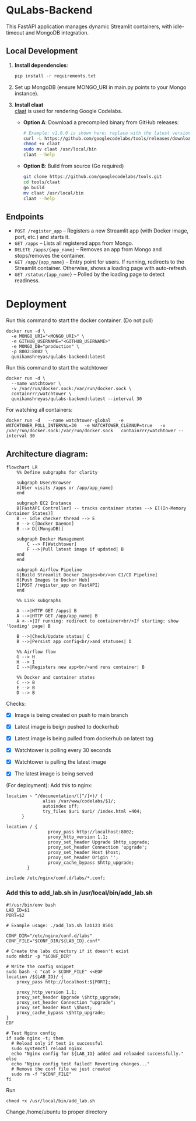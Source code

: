 # QuLabs-Backend

This FastAPI application manages dynamic Streamlit containers, with idle-timeout and MongoDB integration.

## Local Development

1. **Install dependencies**:
   ```bash
   pip install -r requirements.txt
   ```

2. Set up MongoDB (ensure MONGO_URI in main.py points to your Mongo instance).


3. **Install claat**  
   [claat](https://github.com/googlecodelabs/tools) is used for rendering Google Codelabs.  
   - **Option A**: Download a precompiled binary from GitHub releases:  
     ```bash
     # Example: v1.0.0 is shown here; replace with the latest version from the GitHub releases
     curl -L https://github.com/googlecodelabs/tools/releases/download/v1.0.0/claat-linux-amd64 -o claat
     chmod +x claat
     sudo mv claat /usr/local/bin
     claat --help
     ```
   - **Option B**: Build from source (Go required)  
     ```bash
     git clone https://github.com/googlecodelabs/tools.git
     cd tools/claat
     go build
     mv claat /usr/local/bin
     claat --help
     ```


## Endpoints

- `POST /register_app` – Registers a new Streamlit app (with Docker image, port, etc.) and starts it.
- `GET /apps` – Lists all registered apps from Mongo.
- `DELETE /apps/{app_name}` – Removes an app from Mongo and stops/removes the container.
- `GET /app/{app_name}` – Entry point for users. If running, redirects to the Streamlit container. Otherwise, shows a loading page with auto-refresh.
- `GET /status/{app_name}` – Polled by the loading page to detect readiness.

# Deployment

Run this command to start the docker container. (Do not pull)
```
docker run -d \
  -e MONGO_URI="<MONGO_URI>" \
  -e GITHUB_USERNAME="<GITHUB_USERNAME>"
  -e MONGO_DB="production" \
  -p 8002:8002 \
  qunikamshreyas/qulabs-backend:latest
```

Run this command to start the watchtower
```
docker run -d \
  --name watchtower \
  -v /var/run/docker.sock:/var/run/docker.sock \
  containrrr/watchtower \
  qunikamshreyas/qulabs-backend:latest --interval 30
```

For watching all containers:
```
docker run -d   --name watchtower-global   -e WATCHTOWER_POLL_INTERVAL=30   -e WATCHTOWER_CLEANUP=true   -v /var/run/docker.sock:/var/run/docker.sock   containrrr/watchtower --interval 30
```


## Architecture diagram:

```mermaid
flowchart LR
    %% Define subgraphs for clarity

    subgraph User/Browser
    A[User visits /apps or /app/app_name]
    end

    subgraph EC2 Instance
    B[FastAPI Controller] -- tracks container states --> E[(In-Memory Container States)]
    B -- idle checker thread --> E
    B --> C[Docker Daemon]
    B --> D[(MongoDB)]

    subgraph Docker Management
        C --> F[Watchtower]
        F -->|Pull latest image if updated| B
    end
    end

    subgraph Airflow Pipeline
    G[Build Streamlit Docker Images<br/>on CI/CD Pipeline]
    H[Push Images to Docker Hub]
    I[POST /register_app on FastAPI]
    end

    %% Link subgraphs

    A -->|HTTP GET /apps| B
    A -->|HTTP GET /app/app_name| B
    A <-->|If running: redirect to container<br/>If starting: show 'loading' page| B

    B -->|Check/Update status| C
    B -->|Persist app config<br/>and statuses| D

    %% Airflow flow
    G --> H
    H --> I
    I -->|Registers new app<br/>and runs container| B

    %% Docker and container states
    C --> B
    E --> B
    D --> B
```

Checks:
- [x] Image is being created on push to main branch
- [x] Latest image is beign pushed to dockerhub
- [x] Latest image is being pulled from dockerhub on latest tag
- [x] Watchtower is polling every 30 seconds
- [x] Watchtower is pulling the latest image
- [x] The latest image is being served


(For deployment):
Add this to nginx:
```
location ~ ^/documentation/([^/]+)/ {
              alias /var/www/codelabs/$1/;
              autoindex off;
              try_files $uri $uri/ /index.html =404;
      }

location / {
                proxy_pass http://localhost:8002;
                proxy_http_version 1.1;
                proxy_set_header Upgrade $http_upgrade;
                proxy_set_header Connection 'upgrade';
                proxy_set_header Host $host;
                proxy_set_header Origin '';
                proxy_cache_bypass $http_upgrade;
        }

include /etc/nginx/conf.d/labs/*.conf;
```

### Add this to add_lab.sh in /usr/local/bin/add_lab.sh
```
#!/usr/bin/env bash
LAB_ID=$1
PORT=$2

# Example usage: ./add_lab.sh lab123 8501

CONF_DIR="/etc/nginx/conf.d/labs"
CONF_FILE="$CONF_DIR/${LAB_ID}.conf"

# Create the labs directory if it doesn't exist
sudo mkdir -p "$CONF_DIR"

# Write the config snippet
sudo bash -c "cat > $CONF_FILE" <<EOF
location /${LAB_ID}/ {
    proxy_pass http://localhost:${PORT};

    proxy_http_version 1.1;
    proxy_set_header Upgrade \$http_upgrade;
    proxy_set_header Connection "upgrade";
    proxy_set_header Host \$host;
    proxy_cache_bypass \$http_upgrade;
}
EOF

# Test Nginx config
if sudo nginx -t; then
  # Reload only if test is successful
  sudo systemctl reload nginx
  echo "Nginx config for ${LAB_ID} added and reloaded successfully."
else
  echo "Nginx config test failed! Reverting changes..."
  # Remove the conf file we just created
  sudo rm -f "$CONF_FILE"
fi
```

Run
```
chmod +x /usr/local/bin/add_lab.sh
```

Change /home/ubuntu to proper directory